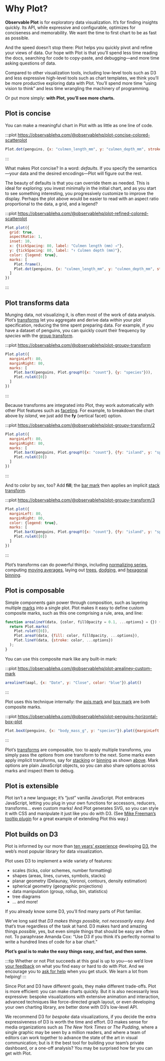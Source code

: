<script setup>

import * as Plot from "@observablehq/plot";
import * as d3 from "d3";
import aapl from "./data/aapl.ts";
import penguins from "./data/penguins.ts";

function arealineY(data, {color, fillOpacity = 0.1, ...options} = {}) {
  return Plot.marks(
    Plot.ruleY([0]),
    Plot.areaY(data, {fill: color, fillOpacity, ...options}),
    Plot.lineY(data, {stroke: color, ...options})
  );
}

</script>

# Why Plot?

**Observable Plot** is for exploratory data visualization. It’s for finding insights quickly. Its API, while expressive and configurable, optimizes for conciseness and memorability. We want the time to first chart to be as fast as possible.

And the speed doesn’t stop there: Plot helps you quickly pivot and refine your views of data. Our hope with Plot is that you’ll spend less time reading the docs, searching for code to copy-paste, and debugging—and more time asking questions of data.

Compared to other visualization tools, including low-level tools such as D3 and less expressive high-level tools such as chart templates, we think you’ll be more productive exploring data with Plot. You’ll spend more time “using vision to think” and less time wrangling the machinery of programming.

Or put more simply: **with Plot, you’ll see more charts.**

## Plot is concise

You can make a meaningful chart in Plot with as little as one line of code.

:::plot https://observablehq.com/@observablehq/plot-concise-colored-scatterplot
```js
Plot.dot(penguins, {x: "culmen_length_mm", y: "culmen_depth_mm", stroke: "species"}).plot()
```
:::

What makes Plot concise? In a word: *defaults*. If you specify the semantics—your data and the desired encodings—Plot will figure out the rest.

The beauty of defaults is that you can override them as needed. This is ideal for exploring: you invest minimally in the initial chart, and as you start to see something interesting, you progressively customize to improve the display. Perhaps the plot above would be easier to read with an aspect ratio proportional to the data, a grid, and a legend?

:::plot https://observablehq.com/@observablehq/plot-refined-colored-scatterplot
```js
Plot.plot({
  grid: true,
  aspectRatio: 1,
  inset: 10,
  x: {tickSpacing: 80, label: "Culmen length (mm) →"},
  y: {tickSpacing: 80, label: "↑ Culmen depth (mm)"},
  color: {legend: true},
  marks: [
    Plot.frame(),
    Plot.dot(penguins, {x: "culmen_length_mm", y: "culmen_depth_mm", stroke: "species"})
  ]
})
```
:::

## Plot transforms data

Munging data, not visualizing it, is often most of the work of data analysis. Plot’s [transforms](./features/transforms.md) let you aggregate and derive data *within* your plot specification, reducing the time spent preparing data. For example, if you have a dataset of penguins, you can quickly count their frequency by *species* with the [group transform](./transforms/group.md).

:::plot https://observablehq.com/@observablehq/plot-groupy-transform
```js
Plot.plot({
  marginLeft: 80,
  marginRight: 80,
  marks: [
    Plot.barX(penguins, Plot.groupY({x: "count"}, {y: "species"})),
    Plot.ruleX([0])
  ]
})
```
:::

Because transforms are integrated into Plot, they work automatically with other Plot features such as [faceting](./features/facets.md). For example, to breakdown the chart above by *island*, we just add the **fy** (vertical facet) option.

:::plot https://observablehq.com/@observablehq/plot-groupy-transform/2
```js
Plot.plot({
  marginLeft: 80,
  marginRight: 80,
  marks: [
    Plot.barX(penguins, Plot.groupY({x: "count"}, {fy: "island", y: "species"})),
    Plot.ruleX([0])
  ]
})
```
:::

And to color by *sex*, too? Add **fill**; the [bar mark](./marks/bar.md) then applies an implicit [stack transform](./transforms/stack.md).

:::plot https://observablehq.com/@observablehq/plot-groupy-transform/3
```js
Plot.plot({
  marginLeft: 80,
  marginRight: 80,
  color: {legend: true},
  marks: [
    Plot.barX(penguins, Plot.groupY({x: "count"}, {fy: "island", y: "species", fill: "sex"})),
    Plot.ruleX([0])
  ]
})
```
:::

Plot’s transforms can do powerful things, including [normalizing series](./transforms/normalize.md), computing [moving averages](./transforms/window.md), laying out [trees](./marks/tree.md), [dodging](./transforms/dodge.md), and [hexagonal binning](./transforms/hexbin.md).

## Plot is composable

Simple components gain power through composition, such as layering multiple [marks](./features/marks.md) into a single plot. Plot makes it easy to define custom composite marks, such as this one comprising a rule, area, and line:

```js
function arealineY(data, {color, fillOpacity = 0.1, ...options} = {}) {
  return Plot.marks(
    Plot.ruleY([0]),
    Plot.areaY(data, {fill: color, fillOpacity, ...options}),
    Plot.lineY(data, {stroke: color, ...options})
  );
}
```

You can use this composite mark like any built-in mark:

:::plot https://observablehq.com/@observablehq/plot-arealiney-custom-mark
```js
arealineY(aapl, {x: "Date", y: "Close", color: "blue"}).plot()
```
:::

Plot uses this technique internally: the [axis mark](./marks/axis.md) and [box mark](./marks/box.md) are both composite marks.

:::plot https://observablehq.com/@observablehq/plot-penguins-horizontal-box-plot
```js
Plot.boxX(penguins, {x: "body_mass_g", y: "species"}).plot({marginLeft: 60, y: {label: null}})
```
:::

Plot’s [transforms](./features/transforms.md) are composable, too: to apply multiple transforms, you simply pass the *options* from one transform to the next. Some marks even apply implicit transforms, say for [stacking](./transforms/stack.md) or [binning](./transforms/bin.md) as shown [above](#plot-transforms-data). Mark options are plain JavaScript objects, so you can also share options across marks and inspect them to debug.

## Plot is extensible

Plot isn’t a new language; it’s “just” vanilla JavaScript. Plot embraces JavaScript, letting you plug in your own functions for accessors, reducers, transforms… even custom marks! And Plot generates SVG, so you can style it with CSS and manipulate it just like you do with D3. (See [Mike Freeman’s tooltip plugin](https://observablehq.com/@mkfreeman/plot-tooltip) for a great example of extending Plot this way.)

## Plot builds on D3

Plot is informed by our more than [ten years’ experience](https://observablehq.com/@mbostock/10-years-of-open-source-visualization) developing [D3](https://d3js.org), the web’s most popular library for data visualization.

Plot uses D3 to implement a wide variety of features:

- scales (ticks, color schemes, number formatting)
- shapes (areas, lines, curves, symbols, stacks)
- planar geometry (Delaunay, Voronoi, contours, density estimation)
- spherical geometry (geographic projections)
- data manipulation (group, rollup, bin, statistics)
- tree diagrams
- … and more!

If you already know some D3, you’ll find many parts of Plot familiar.

We’ve long said that *D3 makes things possible, not necessarily easy.* And that’s true regardless of the task at hand. D3 makes hard and amazing things *possible*, yes, but even simple things that should be easy are often not. To paraphrase Amanda Cox: “Use D3 if you think it’s perfectly normal to write a hundred lines of code for a bar chart.”

**Plot’s goal is to make the easy things easy, and fast, and then some.**

:::tip
Whether or not Plot succeeds at this goal is up to you—so we’d love [your feedback](https://talk.observablehq.com/c/site-feedback/3) on what you find easy or hard to do with Plot. And we encourage you to [ask for help](https://talk.observablehq.com/c/help/6) when you get stuck. We learn a lot from helping!
:::

Since Plot and D3 have different goals, they make different trade-offs. Plot is more efficient: you can make charts quickly. But it is also necessarily less expressive: bespoke visualizations with extensive animation and interaction, advanced techniques like force-directed graph layout, or even developing your own charting library, are better done with D3’s low-level API.

We recommend D3 for *bespoke* data visualizations, if you decide the extra expressiveness of D3 is worth the time and effort. D3 makes sense for media organizations such as *The New York Times* or *The Pudding*, where a single graphic may be seen by a million readers, and where a team of editors can work together to advance the state of the art in visual communication; but is it the best tool for building your team’s private dashboard, or a one-off analysis? You may be surprised how far you can get with Plot.
